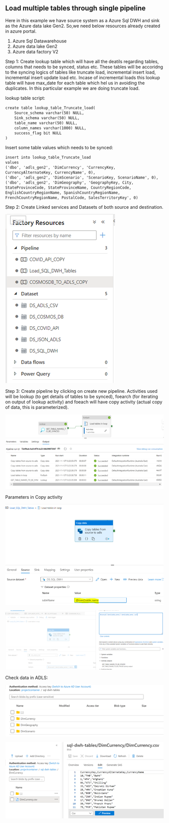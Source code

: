 ## Load multiple tables through single pipeline

Here in this example we have source system as a Azure Sql DWH and sink as the Azure data lake Gen2. So,we need below resources already created in azure portal.

  1. Azure Sql Datawarehouse
  2. Azure data lake Gen2 
  3. Azure data factory V2

Step 1: Create lookup table which will have all the deatils regarding tables, columns that needs to be synced, status etc. These tables will be accoridng to the syncing logics of tables like truncate load, incremental insert load, incremental insert update load etc. Incase of incremental loads this lookup table will have max_date for each table which hel us in avoiding the duplicates. In this particular example we are doing truncate load.

lookup table script:
```
create table lookup_table_Truncate_load(
	Source_schema varchar(50) NULL, 
	Sink_schema varchar(50) NULL, 
	table_name varchar(50) NULL, 
	column_names varchar(1000) NULL,
	success_flag bit NULL
)
```

Insert some table values which needs to be synced:
```
insert into lookup_table_Truncate_load
values
('dbo', 'adls_gen2', 'DimCurrency', 'CurrencyKey, CurrencyAlternateKey, CurrencyName', 0),
('dbo', 'adls_gen2', 'DimScenario', 'ScenarioKey, ScenarioName', 0),
('dbo', 'adls_gen2', 'DimGeography', 'GeographyKey, City, StateProvinceCode, StateProvinceName, CountryRegionCode, EnglishCountryRegionName, SpanishCountryRegionName, FrenchCountryRegionName, PostalCode, SalesTerritoryKey', 0)
```

Step 2: Create Linked services and Datasets of both source and destination.

![image](/images/ADF_LS_DS.png)

Step 3: Create pipeline by clicking on create new pipeline. Activities used will be lookup (to get details of tables to be synced), foearch (for iterating on output of lookup activity) and foeach will have copy activity (actual copy of data, this is parameterized).

![image](/images/adls-pipeline.png)

Parameters in Copy activity

![image](/images/adls-pipeline-1.png)

![image](/images/adls-pipeline-2.png)

Check data in ADLS:

![image](/images/azure-sql-db1.png)

![image](/images/azure-sql-db2.png)


